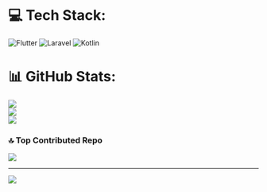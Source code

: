 
# 💻 Tech Stack:
![Flutter](https://img.shields.io/badge/Flutter-%2302569B.svg?style=for-the-badge&logo=Flutter&logoColor=white) ![Laravel](https://img.shields.io/badge/laravel-%23FF2D20.svg?style=for-the-badge&logo=laravel&logoColor=white) ![Kotlin](https://img.shields.io/badge/kotlin-%237F52FF.svg?style=for-the-badge&logo=kotlin&logoColor=white)
# 📊 GitHub Stats:
![](https://github-readme-stats.vercel.app/api?username=Bawi142&theme=dark&hide_border=false&include_all_commits=false&count_private=false)<br/>
![](https://github-readme-streak-stats.herokuapp.com/?user=Bawi142&theme=dark&hide_border=false)<br/>
![](https://github-readme-stats.vercel.app/api/top-langs/?username=Bawi142&theme=dark&hide_border=false&include_all_commits=false&count_private=false&layout=compact)

### 🔝 Top Contributed Repo
![](https://github-contributor-stats.vercel.app/api?username=Bawi142&limit=5&theme=dark&combine_all_yearly_contributions=true)

---
[![](https://visitcount.itsvg.in/api?id=Bawi142&icon=0&color=0)](https://visitcount.itsvg.in)

<!-- Proudly created with GPRM ( https://gprm.itsvg.in ) -->
